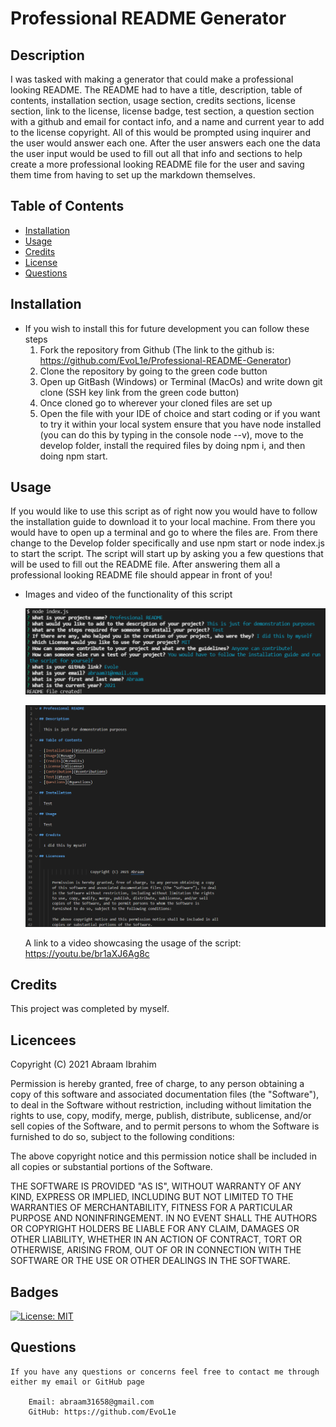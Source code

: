 # Professional README Generator

## Description

I was tasked with making a generator that could make a professional looking README. The README had to have a title, description, table of contents, installation section, usage section, credits sections, license section, link to the license, license badge, test section, a question section with a github and email for contact info, and a name and current year to add to the license copyright. All of this would be prompted using inquirer and the user would answer each one. After the user answers each one the data the user input would be used to fill out all that info and sections to help create a more professional looking README file for the user and saving them time from having to set up the markdown themselves.

## Table of Contents

- [Installation](#installation)
- [Usage](#usage)
- [Credits](#credits)
- [License](#license)
- [Questions](#questions)


## Installation

* If you wish to install this for future development you can follow these steps
    1. Fork the repository from Github (The link to the github is: 
        https://github.com/EvoL1e/Professional-README-Generator)
    2. Clone the repository by going to the green code button
    3. Open up GitBash (Windows) or Terminal (MacOs) and write down git clone (SSH key link from the green code button)
    4. Once cloned go to wherever your cloned files are set up
    5. Open the file with your IDE of choice and start coding or if you want to try it within your local system ensure that you have node installed (you can do this by typing in the console node --v), move to the develop folder, install the required files by doing npm i, and then doing npm start.

## Usage

If you would like to use this script as of right now you would have to follow the installation guide to download it to your local machine. From there you would have to open up a terminal and go to where the files are. From there change to the Develop folder specifically and use npm start or node index.js to start the script. The script will start up by asking you a few questions that will be used to fill out the README file. After answering them all a professional looking README file should appear in front of you!

* Images and video of the functionality of this script

    ![A picture showing the scripts questions with some test answers](assets/questions.PNG)

    ![A picture showing the README.md file that was just generated using the users answers](assets/readme.PNG)

    A link to a video showcasing the usage of the script: https://youtu.be/br1aXJ6Ag8c

## Credits

This project was completed by myself.

## Licencees 
Copyright (C) 2021 Abraam Ibrahim

Permission is hereby granted, free of charge, to any person obtaining a copy of this software and associated documentation files (the "Software"), to deal in the Software without restriction, including without limitation the rights to use, copy, modify, merge, publish, distribute, sublicense, and/or sell copies of the Software, and to permit persons to whom the Software is furnished to do so, subject to the following conditions:

The above copyright notice and this permission notice shall be included in all copies or substantial portions of the Software.

THE SOFTWARE IS PROVIDED "AS IS", WITHOUT WARRANTY OF ANY KIND, EXPRESS OR IMPLIED, INCLUDING BUT NOT LIMITED TO THE WARRANTIES OF MERCHANTABILITY, FITNESS FOR A PARTICULAR PURPOSE AND NONINFRINGEMENT. IN NO EVENT SHALL THE AUTHORS OR COPYRIGHT HOLDERS BE LIABLE FOR ANY CLAIM, DAMAGES OR OTHER LIABILITY, WHETHER IN AN ACTION OF CONTRACT, TORT OR OTHERWISE, ARISING FROM, OUT OF OR IN CONNECTION WITH THE SOFTWARE OR THE USE OR OTHER DEALINGS IN THE SOFTWARE.

## Badges
[![License: MIT](https://img.shields.io/badge/License-MIT-yellow.svg)](https://opensource.org/licenses/MIT)

## Questions

    If you have any questions or concerns feel free to contact me through either my email or GitHub page
    
        Email: abraam31658@gmail.com
        GitHub: https://github.com/EvoL1e